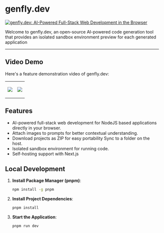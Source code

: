 # genfly.dev


[![genfly.dev: AI-Powered Full-Stack Web Development in the Browser](https://github.com/user-attachments/assets/563b1902-465f-4b84-b05c-69548f5872ec)](https://genfly.dev)

Welcome to genfly.dev, an open-source AI-powered code generation tool that provides an isolated sandbox environment preview for each generated application

-----

## Video Demo

Here's a feature demonstration video of genfly.dev:

<table>
<tr>
<td width="50%">
    
[![](https://github.com/user-attachments/assets/812571f9-4377-4da1-9f31-3b1f2d385338)](https://github.com/user-attachments/assets/812571f9-4377-4da1-9f31-3b1f2d385338)

</td>
<td width="50%">

[![](https://github.com/user-attachments/assets/426b01bf-2b20-4dfe-a63c-6150d1308fc9)](https://github.com/user-attachments/assets/426b01bf-2b20-4dfe-a63c-6150d1308fc9)

</td>
</tr>
</table>

## Features

- AI-powered full-stack web development for NodeJS based applications directly in your browser.
- Attach images to prompts for better contextual understanding.
- Download projects as ZIP for easy portability Sync to a folder on the host.
- Isolated sandbox environment for running code.
- Self-hosting support with Next.js


## Local Development

1. **Install Package Manager (pnpm)**:

   ```bash
   npm install -g pnpm
   ```

2. **Install Project Dependencies**:

   ```bash
   pnpm install
   ```

3. **Start the Application**:

   ```bash
   pnpm run dev
   ```   


